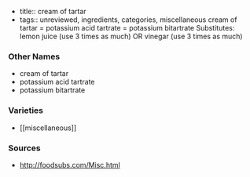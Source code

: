 - title:: cream of tartar
- tags:: unreviewed, ingredients, categories, miscellaneous
cream of tartar = potassium acid tartrate = potassium bitartrate Substitutes: lemon juice (use 3 times as much) OR vinegar (use 3 times as much)

### Other Names

* cream of tartar
* potassium acid tartrate
* potassium bitartrate

### Varieties

* [[miscellaneous]]

### Sources
* http://foodsubs.com/Misc.html

